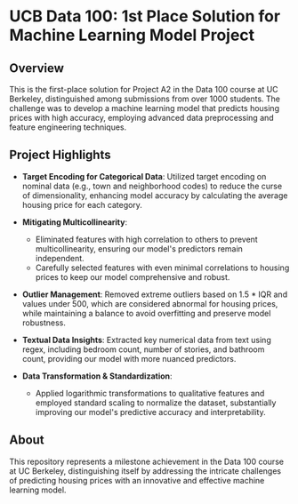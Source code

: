 # UCB Data 100: 1st Place Solution for Machine Learning Model Project

## Overview

This is the first-place solution for Project A2 in the Data 100 course at UC Berkeley, distinguished among submissions from over 1000 students. The challenge was to develop a machine learning model that predicts housing prices with high accuracy, employing advanced data preprocessing and feature engineering techniques.

## Project Highlights

- **Target Encoding for Categorical Data**: Utilized target encoding on nominal data (e.g., town and neighborhood codes) to reduce the curse of dimensionality, enhancing model accuracy by calculating the average housing price for each category.

- **Mitigating Multicollinearity**:
  - Eliminated features with high correlation to others to prevent multicollinearity, ensuring our model's predictors remain independent.
  - Carefully selected features with even minimal correlations to housing prices to keep our model comprehensive and robust.

- **Outlier Management**: Removed extreme outliers based on 1.5 * IQR and values under 500, which are considered abnormal for housing prices, while maintaining a balance to avoid overfitting and preserve model robustness.

- **Textual Data Insights**: Extracted key numerical data from text using regex, including bedroom count, number of stories, and bathroom count, providing our model with more nuanced predictors.

- **Data Transformation & Standardization**: 
  - Applied logarithmic transformations to qualitative features and employed standard scaling to normalize the dataset, substantially improving our model's predictive accuracy and interpretability.

## About

This repository represents a milestone achievement in the Data 100 course at UC Berkeley, distinguishing itself by addressing the intricate challenges of predicting housing prices with an innovative and effective machine learning model.
